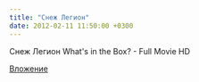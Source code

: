 ```yaml
---
title: "Снеж Легион"
date: 2012-02-11 11:50:00 +0300
---
```


Снеж Легион
What's in the Box? - Full Movie HD

[Вложение](https://vk.com/video8439400_162382183)
